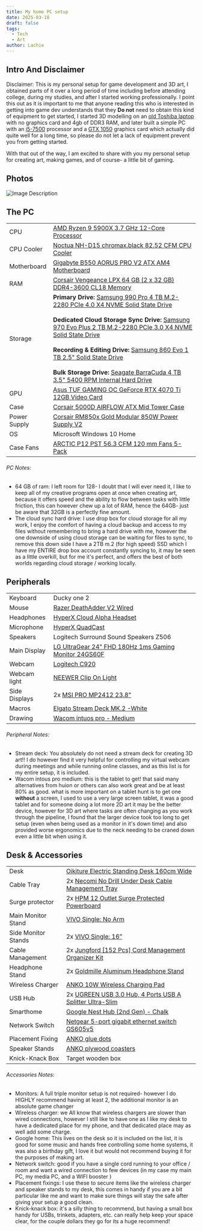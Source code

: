 ```yaml
---
title: My home PC setup
date: 2025-03-18
draft: false
tags:
  - Tech
  - Art
author: Lachie
---
```

## Intro And Disclaimer
Disclaimer: This is my personal setup for game development and 3D art, I obtained parts of it over a long period of time including before attending college, during my studies, and after I started working professionally. I point this out as it is important to me that anyone reading this who is interested in getting into game dev understands that they **Do not** need to obtain this kind of equipment to get started, I started 3D modelling on an [old Toshiba laptop](https://browser.geekbench.com/v4/cpu/compare/179172?baseline=179172) with no graphics card and 4gb of DDR3 RAM, and later built a simple PC with an [i5-7500](https://pcpartpicker.com/product/QbGj4D/intel-core-i5-7500-34ghz-quad-core-processor-bx80677i57500) processor and a [GTX 1050](https://www.mwave.com.au/archive/asus-geforce-gtx-1050-phoenix-2gb-video-card-ac08304) graphics card which actually did quite well for a long time, so please do not let a lack of equipment prevent you from getting started.

With that out of the way, I am excited to share with you my personal setup for creating art, making games, and of course- a little bit of gaming.
## Photos
![Image Description](/LachiesLibrary/images/My%20home%20PC%20setup-20250318174700217.png)
## The PC

|              |                                                                                                                                                                                                                                                                                                                                                                                                                                                                                                                                                                                                                                                                                                                                |
| ------------ | ------------------------------------------------------------------------------------------------------------------------------------------------------------------------------------------------------------------------------------------------------------------------------------------------------------------------------------------------------------------------------------------------------------------------------------------------------------------------------------------------------------------------------------------------------------------------------------------------------------------------------------------------------------------------------------------------------------------------------ |
| CPU          | [AMD Ryzen 9 5900X 3.7 GHz 12-Core Processor](https://www.pccasegear.com/products/52255/amd-ryzen-9-5900x-processor)                                                                                                                                                                                                                                                                                                                                                                                                                                                                                                                                                                                                           |
| CPU Cooler   | [Noctua NH-D15 chromax.black 82.52 CFM CPU Cooler](https://www.pccasegear.com/products/48141/noctua-nh-d15-chromax-cpu-cooler-black)                                                                                                                                                                                                                                                                                                                                                                                                                                                                                                                                                                                           |
| Motherboard  | [Gigabyte B550 AORUS PRO V2 ATX AM4 Motherboard](https://www.pccasegear.com/products/53009/gigabyte-b550-aorus-elite-v2-motherboard)                                                                                                                                                                                                                                                                                                                                                                                                                                                                                                                                                                                           |
| RAM          | [Corsair Vengeance LPX 64 GB (2 x 32 GB) DDR4-3600 CL18 Memory](https://www.mwave.com.au/product/corsair-vengeance-lpx-64gb-2x-32gb-ddr4-3200mhz-desktop-memory-black-ac33992?gad_source=1&gclid=CjwKCAjwnv-vBhBdEiwABCYQA-mUZWYJNeNl2HbrFc6zs8LbO1BlbfSJkbjE6n8X65VBPjePUhqg_hoC2QUQAvD_BwE)                                                                                                                                                                                                                                                                                                                                                                                                                                  |
| Storage      | **Primary Drive:** [Samsung 990 Pro 4 TB M.2-2280 PCIe 4.0 X4 NVME Solid State Drive](https://www.pccasegear.com/products/63766/samsung-990-pro-m-2-nvme-ssd-4tb)<br><br>**Dedicated Cloud Storage Sync Drive:** [Samsung 970 Evo Plus 2 TB M.2-2280 PCIe 3.0 X4 NVME Solid State Drive](https://www.pccasegear.com/products/45316/samsung-970-evo-plus-nvme-ssd-2tb)<br><br>**Recording & Editing Drive:** [Samsung 860 Evo 1 TB 2.5" Solid State Drive](https://www.amazon.com.au/Samsung-Inch-Internal-MZ-76E1T0B-AM/dp/B078DPCY3T)<br><br>**Bulk Storage Drive:** [Seagate BarraCuda 4 TB 3.5" 5400 RPM Internal Hard Drive](https://www.pccasegear.com/products/39438/seagate-barracuda-4tb-st4000dm004-3-5in-hard-drive) |
| GPU          | [Asus TUF GAMING OC GeForce RTX 4070 Ti 12GB Video Card](https://www.scorptec.com.au/product/graphics-cards/nvidia/103407-tuf-rtx4070-o12g-gaming?gad_source=1&gclid=CjwKCAjwnv-vBhBdEiwABCYQA1RUbo3FHqUrMfdPYSU5D6unygPQuMxBdAHleNIE9nWscodCF9zuGhoCXBsQAvD_BwE)                                                                                                                                                                                                                                                                                                                                                                                                                                                              |
| Case         | [Corsair 5000D AIRFLOW ATX Mid Tower Case](https://www.pccasegear.com/products/52938/corsair-5000d-airflow-tempered-glass-mid-tower-case-white)                                                                                                                                                                                                                                                                                                                                                                                                                                                                                                                                                                                |
| Power Supply | [Corsair RM850x Gold Modular 850W Power Supply V2](https://www.pccasegear.com/products/55110/corsair-rm850x-gold-modular-850w-power-supply-v2)                                                                                                                                                                                                                                                                                                                                                                                                                                                                                                                                                                                 |
| OS           | Microsoft Windows 10 Home                                                                                                                                                                                                                                                                                                                                                                                                                                                                                                                                                                                                                                                                                                      |
| Case Fans    | [ARCTIC P12 PST 56.3 CFM 120 mm Fans 5-Pack](https://www.pccasegear.com/products/54753/arctic-p12-pwm-pst-120mm-pressure-optimised-fan-5-pack)                                                                                                                                                                                                                                                                                                                                                                                                                                                                                                                                                                                 |
###### PC Notes:
- 64 GB of ram: I left room for 128- I doubt that I will ever need it, I like to keep all of my creative programs open at once when creating art, because it offers speed and the ability to flow between tasks with little friction, this can however chew up a lot of RAM, hence the 64GB- just be aware that 32GB is a perfectly fine amount.
- The cloud sync hard drive: I use drop box for cloud storage for all my work, I enjoy the comfort of having a cloud backup and access to my files without remembering to bring a hard drive with me, however the one downside of using cloud storage can be waiting for files to sync, to remove this down side I have a 2TB m.2 (for high speed) SSD which I have my ENTIRE drop box account constantly syncing to, it may be seen as a little overkill, but for me it's perfect, and offers the best of both worlds regarding cloud storage / working locally.
## Peripherals

|               |                                                                                                                                                                                                                                                                                                                                                                                                                                                                                                 |
| ------------- | ----------------------------------------------------------------------------------------------------------------------------------------------------------------------------------------------------------------------------------------------------------------------------------------------------------------------------------------------------------------------------------------------------------------------------------------------------------------------------------------------- |
| Keyboard      | Ducky one 2                                                                                                                                                                                                                                                                                                                                                                                                                                                                                     |
| Mouse         | [Razer DeathAdder V2 Wired](https://www.pccasegear.com/products/51945/razer-deathadder-v2-pro-wireless-gaming-mouse)                                                                                                                                                                                                                                                                                                                                                                            |
| Headphones    | [HyperX Cloud Alpha Headset](https://www.jbhifi.com.au/products/hyperx-cloud-alpha-gaming-headset)                                                                                                                                                                                                                                                                                                                                                                                              |
| Microphone    | [HyperX QuadCast](https://www.mwave.com.au/product/hyperx-quadcast-usb-condenser-microphone-ac50752?gad_source=1&gclid=CjwKCAjwnv-vBhBdEiwABCYQA_lP8jmUpiPjjnI3zUR_RY5t9iN8_v5ZgdJxZMCyilFjqxOfO6FWsRoCwpUQAvD_BwE)                                                                                                                                                                                                                                                                             |
| Speakers      | Logitech Surround Sound Speakers Z506                                                                                                                                                                                                                                                                                                                                                                                                                                                           |
| Main Display  | [LG UltraGear 24" FHD 180Hz 1ms Gaming Monitor 24GS60F](https://www.officeworks.com.au/shop/officeworks/p/lg-ultragear-24-fhd-180hz-1ms-gaming-monitor-24gs60f-lg24gs60f?region_id=GTYP2H&cm_mmc=Google%3ASEM%3AAlways_on%3ARP%7CTechnology%7CGaming+Consoles%7CGeneral%7C%7C%7C%7CSH%7CPMAX%7C&s_kwcid=AL%2112073%213%21%21%21%21x%21%21&gad_source=1&gclid=CjwKCAiA6aW6BhBqEiwA6KzDczDMWj_IhXdw3sWPi_o_dOWDC19YyCWBVD-cVN-DdxwBl1rBLzjqIhoCNQsQAvD_BwE&gclsrc=aw.ds&regionIdSet=true#reviews) |
| Webcam        | [Logitech C920](https://www.logitech.com/en-au/shop/p/c920-pro-hd-webcam.960-000770)                                                                                                                                                                                                                                                                                                                                                                                                            |
| Webcam light  | [NEEWER Clip On Light](https://www.amazon.com.au/dp/B09NZZVMKD?ref_=ppx_hzsearch_conn_dt_b_fed_asin_title_6)                                                                                                                                                                                                                                                                                                                                                                                    |
| Side Displays | 2x [MSI PRO MP2412 23.8"](https://www.scorptec.com.au/product/monitors/23-26-inch/106199-pro-mp2412?gad_source=1&gclid=CjwKCAjwnei0BhB-EiwAA2xuBslnRpEG9g1X9egpjLVxqkF12-DquX2hFAzNb7jsssvYkC9V4GhwexoCxEEQAvD_BwE)                                                                                                                                                                                                                                                                             |
| Macros        | [Elgato Stream Deck MK.2 -White](https://www.mwave.com.au/product/elgato-stream-deck-mk2-white-ac56559?gad_source=1&gclid=CjwKCAjwnv-vBhBdEiwABCYQA7xtI-Wyec1_0D9iph5JqUHFYv-36938DHsUORUNYw8c20mjewtP6RoCbjsQAvD_BwE)                                                                                                                                                                                                                                                                          |
| Drawing       | [Wacom intuos pro - Medium](https://estore.wacom.com/en-au/catalog/category/view/s/tablets/id/45/?gad_source=1&gclid=CjwKCAjwnei0BhB-EiwAA2xuBpvEwiHRfMVmiIVQxv8nFci50ONvJ8tZjslC4BSf9IMaaWbqEPtIthoC69AQAvD_BwE)                                                                                                                                                                                                                                                                               |
###### Peripheral Notes:
- Stream deck: You absolutely do not need a stream deck for creating 3D art!! I do however find it very helpful for controlling my virtual webcam during meetings and while running online classes, and as this list is for my entire setup, it is included.
- Wacom intous pro medium: this is the tablet to get! that said many alternatives from huion or others can also work great and be at least 80% as good. what is more important on a tablet hunt is to get one **without** a screen, I used to use a very large screen tablet, it was a good tablet and for someone doing a lot more 2D art it may be the better device, however for 3D art where tasks are often changing as you work through the pipeline, I found that the larger device took too long to get setup (even when being used as a monitor in it's down time) and also provided worse ergonomics due to the neck needing to be craned down even a little bit when using it.
## Desk & Accessories

|                     |                                                                                                                                                                                                                                                                   |
| ------------------- | ----------------------------------------------------------------------------------------------------------------------------------------------------------------------------------------------------------------------------------------------------------------- |
| Desk                | [Oikiture Electric Standing Desk 160cm Wide](https://www.amazon.com.au/Oikiture-Electirc-Standing-Computer-Adjustable/dp/B0CNCDNT9R?th=1)                                                                                                                         |
| Cable Tray          | 2x [Necomi No Drill Under Desk Cable Management Tray](https://www.amazon.com.au/dp/B0C7BR1DXN?psc=1&ref=ppx_yo2ov_dt_b_product_details)                                                                                                                           |
| Surge protector     | 2x [HPM 12 Outlet Surge Protected Powerboard](https://www.amazon.com.au/dp/B09H33GQPK?psc=1&ref=ppx_yo2ov_dt_b_product_details)                                                                                                                                   |
| Main Monitor Stand  | [VIVO Single: No Arm](https://www.amazon.com.au/dp/B01CUU2VKY?psc=1&ref=ppx_yo2ov_dt_b_product_details)                                                                                                                                                           |
| Side Monitor Stands | 2x [VIVO Single: 16”](https://www.amazon.com.au/dp/B0CCJZFSHK?psc=1&ref=ppx_yo2ov_dt_b_product_details)                                                                                                                                                           |
| Cable Management    | 2x [Jungford [152 Pcs] Cord Management Organizer Kit](https://www.amazon.com.au/dp/B09D9VMZXD?psc=1&ref=ppx_yo2ov_dt_b_product_details)                                                                                                                           |
| Headphone Stand     | 2x [Goldmille Aluminum Headphone Stand](https://www.amazon.com.au/dp/B08P48NKJ4?psc=1&ref=ppx_yo2ov_dt_b_product_details)                                                                                                                                         |
| Wireless Charger    | [ANKO 10W Wireless Charging Pad](https://www.kmart.com.au/product/10w-wireless-charging-pad-43242405/?sku=43242405&region_id=200001&&gad_source=1&gclid=CjwKCAjwnv-vBhBdEiwABCYQA50e_hlqnqRAmBogbZN-amPxqOO13XUT_7ZA7qKJykerxjtrYcwXhRoCnRYQAvD_BwE&gclsrc=aw.ds) |
| USB Hub             | 2x [UGREEN USB 3.0 Hub, 4 Ports USB A Splitter Ultra-Slim](https://www.amazon.com.au/dp/B0CD1BHXPZ?psc=1&ref=ppx_yo2ov_dt_b_product_details)                                                                                                                      |
| Smarthome           | [Google Nest Hub (2nd Gen) - Chalk](https://www.officeworks.com.au/shop/officeworks/p/google-nest-hub-2nd-gen-smart-display-chalk-syghhub2w)                                                                                                                      |
| Network Switch      | [Netgear 5-port gigabit ethernet switch GS605v5](https://www.netgear.com/au/business/wired/switches/unmanaged/gs605v5/)                                                                                                                                           |
| Placement Fixing    | [ANKO glue dots](https://www.kmart.com.au/product/60-piece-glue-dots-small-42903307/)                                                                                                                                                                             |
| Speaker Stands      | [ANKO plywood coasters](https://www.kmart.com.au/product/16-pack-plywood-coasters-43286331/)                                                                                                                                                                      |
| Knick-Knack Box     | Target wooden box                                                                                                                                                                                                                                                 |
###### Accessories Notes:
- Monitors: A full triple monitor setup is not required- however I do HIGHLY recommend having at least 2, the additional monitor is an absolute game changer
- Wireless charger: we All know that wireless chargers are slower than wired connections, however I still like to have one as I like my desk to have a dedicated place for my phone, and that dedicated place may as well add some charge.
- Google home: This lives on the desk so it is included on the list, it is good for some music and hands free controlling some home systems, it was also a birthday gift, I love it but would not recommend buying it for the purposes of making art.
- Network switch: good if you have a single cord running to your office / room and want a wired connection to few devices (in my case my main PC, my media PC, and a WIFI booster )
- Placement fixings: I use these to secure items like the wireless charger and speaker stands to my desk, this comes in handy if you are a bit particular like me and want to make sure things will stay the safe after giving your setup a good clean.
- Knick-knack box: it's a silly thing to recommend, but having a small box handy for USBs, trinkets, adapters, etc. can really help keep your space clear, for the couple dollars they go for its a huge recommend!

